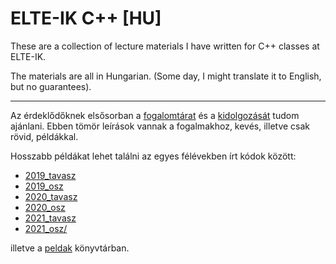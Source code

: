 # ELTE-IK C++ [HU]

These are a collection of lecture materials I have written for C++ classes at ELTE-IK.

The materials are all in Hungarian. (Some day, I might translate it to English, but no guarantees).

----

Az érdeklődőknek elsősorban a [fogalomtárat](fogalomtar.md) és a [kidolgozását](fogalomtar_kidolgozott.md) tudom ajánlani. Ebben tömör leírások vannak a fogalmakhoz, kevés, illetve csak rövid, példákkal.

Hosszabb példákat lehet találni az egyes félévekben írt kódok között:

* [2019\_tavasz](2019_tavasz/)
* [2019\_osz](2019_osz/)
* [2020\_tavasz](2020_tavasz/)
* [2020\_osz](2020_osz/)
* [2021\_tavasz](2021_tavasz/)
* [2021\_osz/](2021_osz/)

illetve a [peldak](peldak) könyvtárban.

